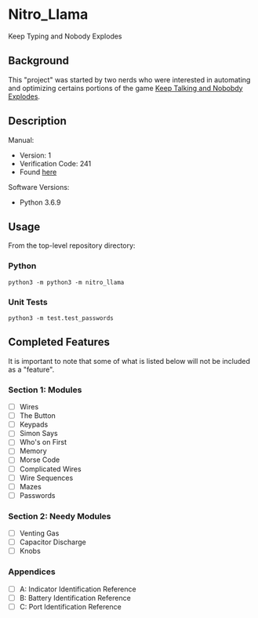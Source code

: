 # Nitro_Llama
Keep Typing and Nobody Explodes

## Background

This "project" was started by two nerds who were interested in automating and optimizing certains portions of the game [Keep Talking and Nobobdy Explodes](https://keeptalkinggame.com/).

## Description

Manual:

- Version: 1
- Verification Code: 241
- Found [here](https://www.bombmanual.com/)

Software Versions:

- Python 3.6.9

## Usage

From the top-level repository directory:

### Python

`python3 -m python3 -m nitro_llama`

### Unit Tests

`python3 -m test.test_passwords`

## Completed Features

It is important to note that some of what is listed below will not be included as a "feature".

### Section 1: Modules

- [ ] Wires
- [ ] The Button
- [ ] Keypads
- [ ] Simon Says
- [ ] Who's on First
- [ ] Memory
- [ ] Morse Code
- [ ] Complicated Wires
- [ ] Wire Sequences
- [ ] Mazes
- [ ] Passwords

### Section 2: Needy Modules

- [ ] Venting Gas
- [ ] Capacitor Discharge
- [ ] Knobs

### Appendices

- [ ] A: Indicator Identification Reference
- [ ] B: Battery Identification Reference
- [ ] C: Port Identification Reference
